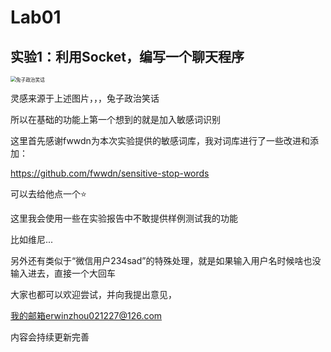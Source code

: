 # Lab01

## 实验1：利用Socket，编写一个聊天程序

<img src="img/兔子政治笑话" alt="兔子政治笑话" style="zoom:55%;" />

灵感来源于上述图片，，，兔子政治笑话

所以在基础的功能上第一个想到的就是加入敏感词识别

这里首先感谢fwwdn为本次实验提供的敏感词库，我对词库进行了一些改进和添加：

https://github.com/fwwdn/sensitive-stop-words

可以去给他点一个⭐

这里我会使用一些在实验报告中不敢提供样例测试我的功能

比如维尼...

另外还有类似于“微信用户234sad”的特殊处理，就是如果输入用户名时候啥也没输入进去，直接一个大回车

大家也都可以欢迎尝试，并向我提出意见，

我的邮箱erwinzhou021227@126.com

内容会持续更新完善
